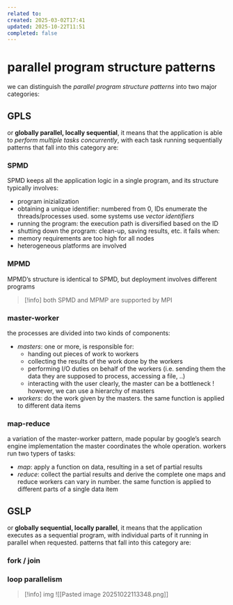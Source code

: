 ```yaml
---
related to:
created: 2025-03-02T17:41
updated: 2025-10-22T11:51
completed: false
---
```

# parallel program structure patterns
we can distinguish the *parallel program structure patterns* into two major categories:
## GPLS 
or **globally parallel, locally sequential**, it means that the application is able to *perform multiple tasks concurrently*, with each task running sequentially
patterns that fall into this category are:
###  SPMD
SPMD keeps all the application logic in a single program, and its structure typically involves:
- program inizialization
- obtaining a unique identifier: numbered from 0, IDs enumerate the threads/processes used. some systems use *vector identifiers*
- running the program: the execution path is diversified based on the ID
- shutting down the program: clean-up, saving results, etc.
it fails when:
- memory requirements are too high for all nodes
- heterogeneous platforms are involved
### MPMD
MPMD’s structure is identical to SPMD, but deployment involves different programs
>[!info] both SPMD and MPMP are supported by MPI
### master-worker
the processes are divided into two kinds of components:
- *masters*:  one or more, is responsible for:
	- handing out pieces of work to workers
	- collecting the results of the work done by the workers
	- performing I/O duties on behalf of the workers (i.e. sending them the data they are supposed to process, accessing a file, ..)
	- interacting with the user
	clearly, the master can be a bottleneck ! however, we can use a hierarchy of masters
- *workers*: do the work given by the masters. the same function is applied to different data items
### map-reduce
a variation of the master-worker pattern, made popular by google’s search engine implementation
the master coordinates the whole operation.
workers run two typers of tasks:
- *map*: apply a function on data, resulting in a set of partial results
- *reduce*: collect the partial results and derive the complete one
maps and reduce workers can vary in number. the same function is applied to different parts of a single data item
## GSLP
 or **globally sequential, locally parallel**, it means that the application executes as a sequential program, with individual parts of it running in parallel when requested.
 patterns that fall into this category are:
### fork / join
### loop parallelism
 >[!info] img
 ![[Pasted image 20251022113348.png]]
